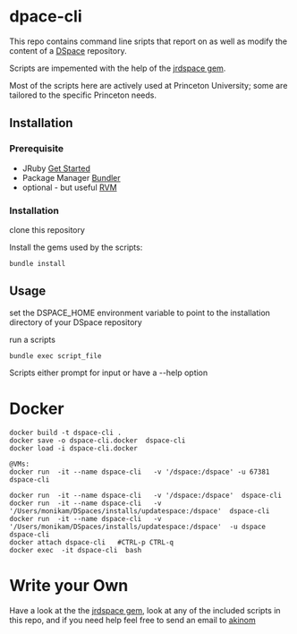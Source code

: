 # dpace-cli 

This repo contains command line sripts that report on as well as modify the content of a [DSpace](https://github.com/DSpace/DSpace) repository. 

Scripts are impemented with the help of the [jrdspace gem](https://github.com/akinom/dspace-jruby).

Most of the scripts here are actively used at Princeton University; some are tailored to the specific Princeton needs. 


## Installation

### Prerequisite
 * JRuby  [Get Started](http://jruby.org/getting-started)
 * Package Manager  [Bundler](http://bundler.io/)
 * optional - but useful [RVM](https://rvm.io/)

### Installation 

clone  this repository 

Install the gems used by the scripts:
```
bundle install
```

##  Usage 

set the DSPACE_HOME environment variable to point to the installation directory of your DSpace repository 

run a scripts
```
bundle exec script_file
```

Scripts either prompt for input or have a --help option 

# Docker 

```
docker build -t dspace-cli .
docker save -o dspace-cli.docker  dspace-cli 
docker load -i dspace-cli.docker

@VMs: 
docker run  -it --name dspace-cli   -v '/dspace:/dspace' -u 67381    dspace-cli

docker run  -it --name dspace-cli   -v '/dspace:/dspace'  dspace-cli
docker run  -it --name dspace-cli   -v '/Users/monikam/DSpaces/installs/updatespace:/dspace'  dspace-cli
docker run  -it --name dspace-cli   -v '/Users/monikam/DSpaces/installs/updatespace:/dspace'  -u dspace dspace-cli
docker attach dspace-cli   #CTRL-p CTRL-q
docker exec  -it dspace-cli  bash
```

# Write your Own 

Have a look at the the [jrdspace gem](https://github.com/akinom/dspace-jruby), look at any of the included scripts in this repo, and if you need help feel free to send an email to  [akinom](https://github.com/akinom)
